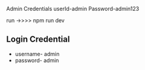 <!-- Rahul -->

Admin Credentials
userId-admin
Password-admin123

run  ->>>>  npm run dev 

## Login Credential
- username- admin
- password- admin

